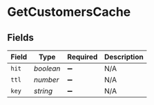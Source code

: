 # GetCustomersCache


## Fields

| Field              | Type               | Required           | Description        |
| ------------------ | ------------------ | ------------------ | ------------------ |
| `hit`              | *boolean*          | :heavy_minus_sign: | N/A                |
| `ttl`              | *number*           | :heavy_minus_sign: | N/A                |
| `key`              | *string*           | :heavy_minus_sign: | N/A                |